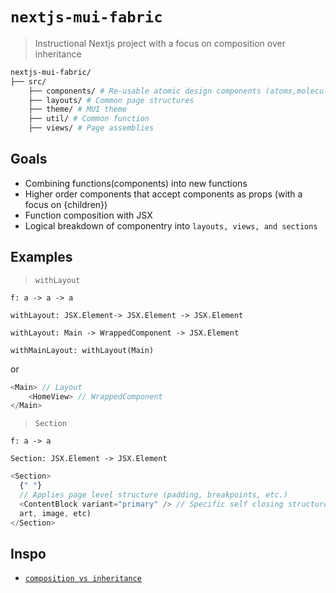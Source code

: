 # `nextjs-mui-fabric`

> Instructional Nextjs project with a focus on composition over inheritance

```bash
nextjs-mui-fabric/
├── src/
    ├── components/ # Re-usable atomic design components (atoms,molecules,organisms, etc)
    ├── layouts/ # Common page structures
    ├── theme/ # MUI theme
    ├── util/ # Common function
    ├── views/ # Page assemblies
```

## Goals

- Combining functions(components) into new functions
- Higher order components that accept components as props (with a focus on {children})
- Function composition with JSX
- Logical breakdown of componentry into `layouts, views, and sections`

## Examples

> `withLayout`

`f: a -> a -> a`

`withLayout: JSX.Element-> JSX.Element -> JSX.Element`

`withLayout: Main -> WrappedComponent -> JSX.Element`

`withMainLayout: withLayout(Main)`

or

```typescript
<Main> // Layout
    <HomeView> // WrappedComponent
</Main>
```

> `Section`

`f: a -> a`

`Section: JSX.Element -> JSX.Element`

```typescript
<Section>
  {" "}
  // Applies page level structure (padding, breakpoints, etc.)
  <ContentBlock variant="primary" /> // Specific self closing structure (think
  art, image, etc)
</Section>
```

## Inspo

- [`composition vs inheritance`](https://reactjs.org/docs/composition-vs-inheritance.html)

